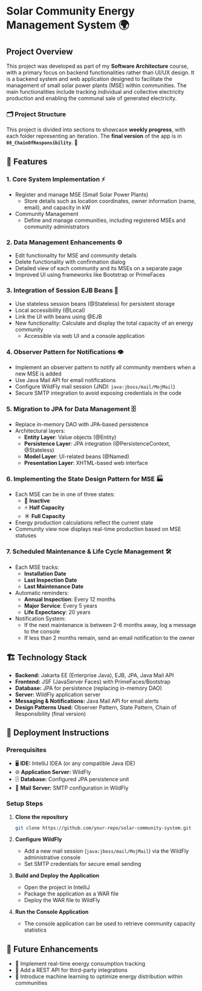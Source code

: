 # Solar Community Energy Management System 🌍

## Project Overview
This project was developed as part of my **Software Architecture** course, with a primary focus on backend functionalities rather than UI/UX design. It is a backend system and web application designed to facilitate the management of small solar power plants (MSE) within communities. The main functionalities include tracking individual and collective electricity production and enabling the communal sale of generated electricity.

### 🗂️ Project Structure
This project is divided into sections to showcase **weekly progress**, with each folder representing an iteration. The **final version** of the app is in **`08_ChainOfResponsibility`**. 🏁

## 🌟 Features

### **1. Core System Implementation** ⚡
- Register and manage MSE (Small Solar Power Plants)
  - Store details such as location coordinates, owner information (name, email), and capacity in kW
- Community Management
  - Define and manage communities, including registered MSEs and community administrators
  
### **2. Data Management Enhancements** ⚙️
- Edit functionality for MSE and community details
- Delete functionality with confirmation dialog
- Detailed view of each community and its MSEs on a separate page
- Improved UI using frameworks like Bootstrap or PrimeFaces

### **3. Integration of Session EJB Beans** 🔗
- Use stateless session beans (@Stateless) for persistent storage
- Local accessibility (@Local)
- Link the UI with beans using @EJB
- New functionality: Calculate and display the total capacity of an energy community
  - Accessible via web UI and a console application

### **4. Observer Pattern for Notifications** 👁️
- Implement an observer pattern to notify all community members when a new MSE is added
- Use Java Mail API for email notifications
- Configure WildFly mail session (JNDI: `java:jboss/mail/MojMail`)
- Secure SMTP integration to avoid exposing credentials in the code

### **5. Migration to JPA for Data Management** 🗄
- Replace in-memory DAO with JPA-based persistence
- Architectural layers:
  - **Entity Layer**: Value objects (@Entity)
  - **Persistence Layer**: JPA integration (@PersistenceContext, @Stateless)
  - **Model Layer**: UI-related beans (@Named)
  - **Presentation Layer**: XHTML-based web interface

### **6. Implementing the State Design Pattern for MSE** 🏭
- Each MSE can be in one of three states:
  - 🚫 **Inactive**
  - ⚡ **Half Capacity**
  - ☀️ **Full Capacity**
- Energy production calculations reflect the current state
- Community view now displays real-time production based on MSE statuses

### **7. Scheduled Maintenance & Life Cycle Management** 🛠
- Each MSE tracks:
  - **Installation Date**
  - **Last Inspection Date**
  - **Last Maintenance Date**
- Automatic reminders:
  - **Annual Inspection**: Every 12 months
  - **Major Service**: Every 5 years
  - **Life Expectancy**: 20 years
- Notification System:
  - If the next maintenance is between 2-6 months away, log a message to the console
  - If less than 2 months remain, send an email notification to the owner

## 🏗️ **Technology Stack**
- **Backend:** Jakarta EE (Enterprise Java), EJB, JPA, Java Mail API
- **Frontend:** JSF (JavaServer Faces) with PrimeFaces/Bootstrap
- **Database:** JPA for persistence (replacing in-memory DAO)
- **Server:** WildFly application server
- **Messaging & Notifications:** Java Mail API for email alerts
- **Design Patterns Used:** Observer Pattern, State Pattern, Chain of Responsibility (final version)

## 🚀 **Deployment Instructions**
### **Prerequisites**
- 🖥 **IDE:** IntelliJ IDEA (or any compatible Java IDE)
- 🌐 **Application Server:** WildFly
- 🗄 **Database:** Configured JPA persistence unit
- 📧 **Mail Server:** SMTP configuration in WildFly

### **Setup Steps**
1. **Clone the repository**
   ```bash
   git clone https://github.com/your-repo/solar-community-system.git
   ```
2. **Configure WildFly**
   - Add a new mail session (`java:jboss/mail/MojMail`) via the WildFly administrative console
   - Set SMTP credentials for secure email sending
   
3. **Build and Deploy the Application**
   - Open the project in IntelliJ
   - Package the application as a WAR file
   - Deploy the WAR file to WildFly

4. **Run the Console Application**
   - The console application can be used to retrieve community capacity statistics

## 🔮 **Future Enhancements**
- 📡 Implement real-time energy consumption tracking
- 📱 Add a REST API for third-party integrations
- 🧠 Introduce machine learning to optimize energy distribution within communities
